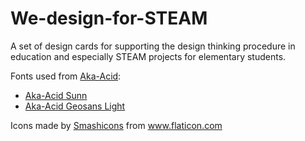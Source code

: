 # We-design-for-STEAM
A set of design cards for supporting the design thinking procedure in education and especially STEAM projects for elementary students.
<div>Fonts used from <a href="https://www.aka-acid.com/" title="Aka-Acid">Aka-Acid</a>:

 - [Aka-Acid Sunn](https://www.aka-acid.com/Sunn.htm)
 - [Aka-Acid Geosans Light](https://www.aka-acid.com/GeoSansLight.htm)

</div>

<div>Icons made by <a href="https://www.flaticon.com/authors/smashicons" title="Smashicons">Smashicons</a> from <a href="https://www.flaticon.com/" title="Flaticon">www.flaticon.com</a></div>
